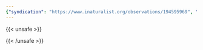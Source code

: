 ```yaml
---
{"syndication": "https://www.inaturalist.org/observations/194595969", "date": "2023-12-22T13:08:33-06:00", "taxon": {"name": "Quiscalus mexicanus", "common_name": "Great-tailed Grackle"}, "quality_grade": "research", "identifications_most_agree": true, "species_guess": "Great-tailed Grackle", "identifications_most_disagree": false, "captive": false, "project_ids": [], "community_taxon_id": 9607, "geojson": {"type": "Point", "coordinates": [-98.4727611111, 29.4626777778]}, "owners_identification_from_vision": true, "identifications_count": 1, "obscured": false, "num_identification_agreements": 1, "num_identification_disagreements": 0, "place_guess": "Olmos Park, TX 78212, USA", "photos": [{"id": 342100604, "license_code": "cc-by-nc", "original_dimensions": {"width": 1542, "height": 2048}, "url": "https://inaturalist-open-data.s3.amazonaws.com/photos/342100604/square.jpeg", "attribution": "(c) Brandon Rozek, some rights reserved (CC BY-NC)", "flags": [], "moderator_actions": [], "hidden": false}, {"id": 342100620, "license_code": "cc-by-nc", "original_dimensions": {"width": 1542, "height": 2048}, "url": "https://inaturalist-open-data.s3.amazonaws.com/photos/342100620/square.jpeg", "attribution": "(c) Brandon Rozek, some rights reserved (CC BY-NC)", "flags": [], "moderator_actions": [], "hidden": false}]}
---
```

{{< unsafe >}}

{{< /unsafe >}}
